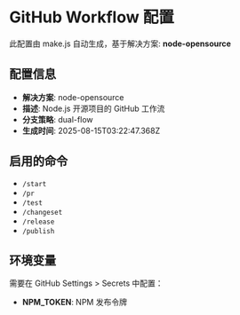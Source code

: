 # GitHub Workflow 配置

此配置由 make.js 自动生成，基于解决方案: **node-opensource**

## 配置信息

- **解决方案**: node-opensource
- **描述**: Node.js 开源项目的 GitHub 工作流
- **分支策略**: dual-flow
- **生成时间**: 2025-08-15T03:22:47.368Z

## 启用的命令

- `/start`
- `/pr`
- `/test`
- `/changeset`
- `/release`
- `/publish`

## 环境变量

需要在 GitHub Settings > Secrets 中配置：

- **NPM_TOKEN**: NPM 发布令牌
